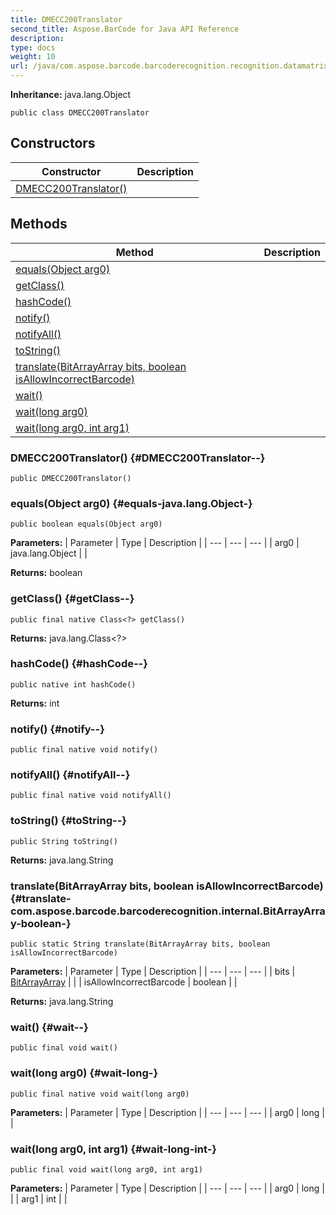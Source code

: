 ```yaml
---
title: DMECC200Translator
second_title: Aspose.BarCode for Java API Reference
description: 
type: docs
weight: 10
url: /java/com.aspose.barcode.barcoderecognition.recognition.datamatrix.ecc200/dmecc200translator/
---
```

**Inheritance:**
java.lang.Object
```
public class DMECC200Translator
```
## Constructors

| Constructor | Description |
| --- | --- |
| [DMECC200Translator()](#DMECC200Translator--) |  |
## Methods

| Method | Description |
| --- | --- |
| [equals(Object arg0)](#equals-java.lang.Object-) |  |
| [getClass()](#getClass--) |  |
| [hashCode()](#hashCode--) |  |
| [notify()](#notify--) |  |
| [notifyAll()](#notifyAll--) |  |
| [toString()](#toString--) |  |
| [translate(BitArrayArray bits, boolean isAllowIncorrectBarcode)](#translate-com.aspose.barcode.barcoderecognition.internal.BitArrayArray-boolean-) |  |
| [wait()](#wait--) |  |
| [wait(long arg0)](#wait-long-) |  |
| [wait(long arg0, int arg1)](#wait-long-int-) |  |
### DMECC200Translator() {#DMECC200Translator--}
```
public DMECC200Translator()
```


### equals(Object arg0) {#equals-java.lang.Object-}
```
public boolean equals(Object arg0)
```




**Parameters:**
| Parameter | Type | Description |
| --- | --- | --- |
| arg0 | java.lang.Object |  |

**Returns:**
boolean
### getClass() {#getClass--}
```
public final native Class<?> getClass()
```




**Returns:**
java.lang.Class<?>
### hashCode() {#hashCode--}
```
public native int hashCode()
```




**Returns:**
int
### notify() {#notify--}
```
public final native void notify()
```




### notifyAll() {#notifyAll--}
```
public final native void notifyAll()
```




### toString() {#toString--}
```
public String toString()
```




**Returns:**
java.lang.String
### translate(BitArrayArray bits, boolean isAllowIncorrectBarcode) {#translate-com.aspose.barcode.barcoderecognition.internal.BitArrayArray-boolean-}
```
public static String translate(BitArrayArray bits, boolean isAllowIncorrectBarcode)
```




**Parameters:**
| Parameter | Type | Description |
| --- | --- | --- |
| bits | [BitArrayArray](../../com.aspose.barcode.barcoderecognition.internal/bitarrayarray) |  |
| isAllowIncorrectBarcode | boolean |  |

**Returns:**
java.lang.String
### wait() {#wait--}
```
public final void wait()
```




### wait(long arg0) {#wait-long-}
```
public final native void wait(long arg0)
```




**Parameters:**
| Parameter | Type | Description |
| --- | --- | --- |
| arg0 | long |  |

### wait(long arg0, int arg1) {#wait-long-int-}
```
public final void wait(long arg0, int arg1)
```




**Parameters:**
| Parameter | Type | Description |
| --- | --- | --- |
| arg0 | long |  |
| arg1 | int |  |

